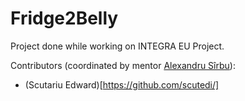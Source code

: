 # Fridge2Belly

Project done while working on INTEGRA EU Project.

Contributors (coordinated by mentor [Alexandru Sîrbu](https://google.com)):

- (Scutariu Edward)[https://github.com/scutedi/]
